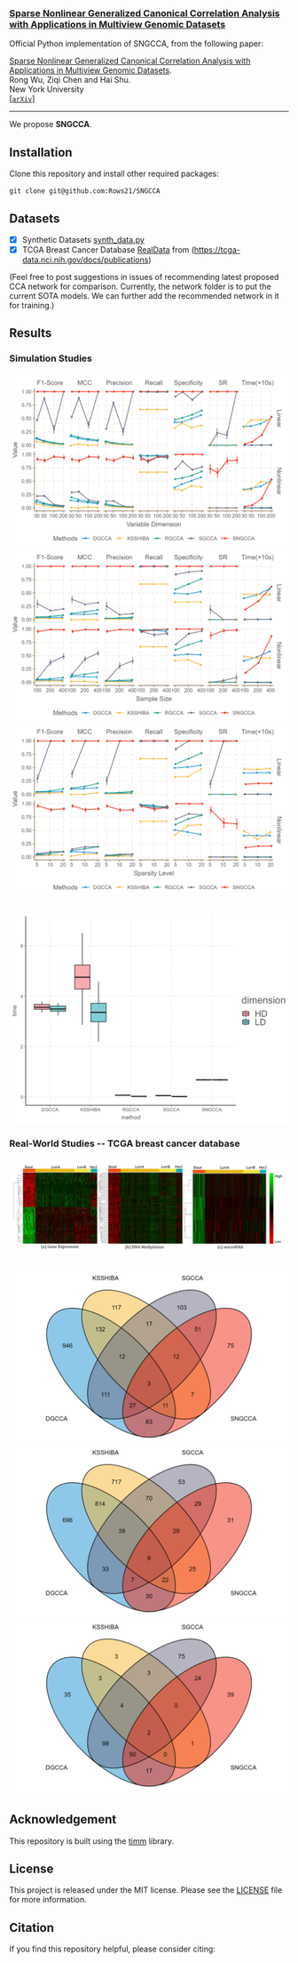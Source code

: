 ### [Sparse Nonlinear Generalized Canonical Correlation Analysis with Applications in Multiview Genomic Datasets]()

Official Python implementation of SNGCCA, from the following paper:

[Sparse Nonlinear Generalized Canonical Correlation Analysis with Applications in Multiview Genomic Datasets]().  \
Rong Wu, Ziqi Chen and Hai Shu. \
New York University \
[[`arXiv`]()]

---

We propose **SNGCCA**.

 ## Installation
Clone this repository and install other required packages:
```
git clone git@github.com:Rows21/SNGCCA
```

 ## Datasets
  - [x] Synthetic Datasets [synth_data.py](/SNGCCA/synth_data.py)
  - [x] TCGA Breast Cancer Database [RealData](/SNGCCA/RealData/) from (https://tcga-data.nci.nih.gov/docs/publications)
 
 (Feel free to post suggestions in issues of recommending latest proposed CCA network for comparison. Currently, the network folder is to put the current SOTA models. We can further add the recommended network in it for training.)
 
 <!-- ✅ ⬜️  -->
 ## Results 
 ### Simulation Studies

<div class="main">
<div class="tag">
</div>
<div class="images" >
	<div class="mid">
		<img src="SNGCCA/Results/Figure2/Fig2a.png" />
	</div>
	<div class="mid">
		<img src="SNGCCA/Results/Figure2/Fig2b.png" />
	</div>
	<div class="mid">
		<img src="SNGCCA/Results/Figure2/Fig2c.png" />
	</div>
</div>
<div style="clear:both;"></div>
<div style="margin-bottom:30px;">
</div>
<p> <img src="SNGCCA/Results/Figure2/FigFR.png" width=100% height=40% class="center"> </p>

### Real-World Studies -- TCGA breast cancer database
<div class="main">
<div class="tag">
</div>
<div class="images" >
	<div class="mid">
		<img src="/screenshots/FigHeat.jpg" />
	</div>
</div>
<div style="clear:both;"></div>
<div style="margin-bottom:30px;">
</div>

<div class="main">
<div class="tag">
</div>
<div class="images" >
	<div class="mid">
		<img src="/screenshots/venndiagram/FigVenna.png" />
	</div>
	<div class="mid">
		<img src="/screenshots/venndiagram/FigVennb.png" />
	</div>
	<div class="mid">
		<img src="/screenshots/venndiagram/FigVennc.png" />
	</div>
</div>
<div style="clear:both;"></div>
<div style="margin-bottom:30px;">
</div>

## Acknowledgement
This repository is built using the [timm](https://github.com/rwightman/pytorch-image-models) library.

## License
This project is released under the MIT license. Please see the [LICENSE](LICENSE) file for more information.

## Citation
If you find this repository helpful, please consider citing:
```

```
